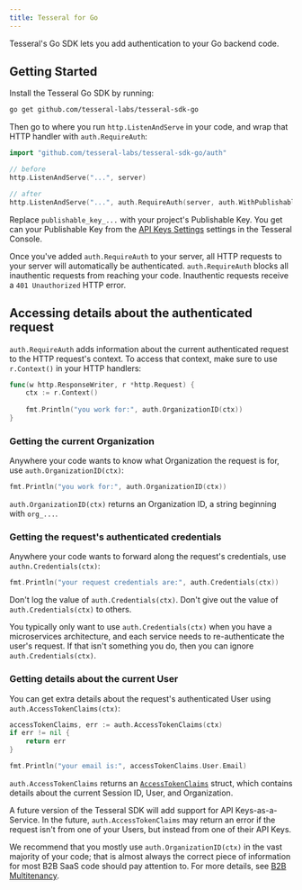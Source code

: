 ```yaml
---
title: Tesseral for Go
---
```


Tesseral's Go SDK lets you add authentication to your Go backend code.

## Getting Started

Install the Tesseral Go SDK by running:

```bash
go get github.com/tesseral-labs/tesseral-sdk-go
```

Then go to where you run `http.ListenAndServe` in your code, and wrap that HTTP
handler with `auth.RequireAuth`:

```go
import "github.com/tesseral-labs/tesseral-sdk-go/auth"

// before
http.ListenAndServe("...", server)

// after
http.ListenAndServe("...", auth.RequireAuth(server, auth.WithPublishableKey("publishable_key_..."))
```

Replace `publishable_key_...` with your project's Publishable Key. You get can
your Publishable Key from the [API Keys
Settings](https://console.tesseral.com/project-settings/api-keys) settings in
the Tesseral Console.

Once you've added `auth.RequireAuth` to your server, all HTTP requests to your
server will automatically be authenticated. `auth.RequireAuth` blocks all
inauthentic requests from reaching your code. Inauthentic requests receive a
`401 Unauthorized` HTTP error.

## Accessing details about the authenticated request

`auth.RequireAuth` adds information about the current authenticated request to
the HTTP request's context. To access that context, make sure to use
`r.Context()` in your HTTP handlers:

```go
func(w http.ResponseWriter, r *http.Request) {
    ctx := r.Context()
    
    fmt.Println("you work for:", auth.OrganizationID(ctx))   
}
```

### Getting the current Organization

Anywhere your code wants to know what Organization the request is for, use
`auth.OrganizationID(ctx)`:

```go
fmt.Println("you work for:", auth.OrganizationID(ctx))
```

`auth.OrganizationID(ctx)` returns an Organization ID, a string beginning with
`org_...`.

### Getting the request's authenticated credentials

Anywhere your code wants to forward along the request's credentials, use
`authn.Credentials(ctx)`:

```go
fmt.Println("your request credentials are:", auth.Credentials(ctx))
```

Don't log the value of `auth.Credentials(ctx)`. Don't give out the value of
`auth.Credentials(ctx)` to others.

You typically only want to use `auth.Credentials(ctx)` when you have a
microservices architecture, and each service needs to re-authenticate the user's
request. If that isn't something you do, then you can ignore
`auth.Credentials(ctx)`.

### Getting details about the current User

You can get extra details about the request's authenticated User using
`auth.AccessTokenClaims(ctx)`:

```go
accessTokenClaims, err := auth.AccessTokenClaims(ctx)
if err != nil {
    return err
}

fmt.Println("your email is:", accessTokenClaims.User.Email)
```

`auth.AccessTokenClaims` returns an
[`AccessTokenClaims`](https://github.com/tesseral-labs/tesseral-sdk-go/blob/master/types.go#L12)
struct, which contains details about the current Session ID, User, and
Organization.

A future version of the Tesseral SDK will add support for API Keys-as-a-Service.
In the future, `auth.AccessTokenClaims` may return an error if the request isn't
from one of your Users, but instead from one of their API Keys.

We recommend that you mostly use `auth.OrganizationID(ctx)` in the vast majority
of your code; that is almost always the correct piece of information for most
B2B SaaS code should pay attention to. For more details, see [B2B
Multitenancy](/docs/features/b2b-multitenancy).
